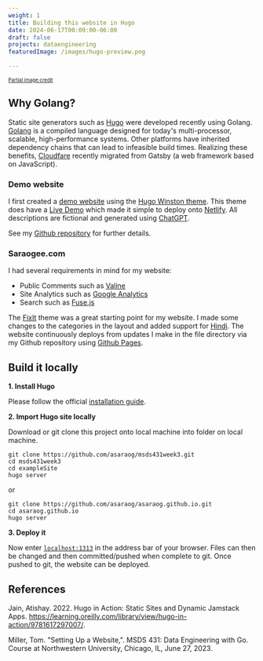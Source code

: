 ```yaml
---
weight: 1
title: Building this website in Hugo
date: 2024-06-17T00:09:00-06:00
draft: false
projects: dataengineering
featuredImage: /images/hugo-preview.png

---
```

<font size="1"> [Partial image credit](https://github.com/Lruihao/hugo-blog/blob/main/assets/images/blog-flow.png) </font>

## Why Golang?

Static site generators such as [Hugo](https://gohugo.io) were developed recently using Golang. [Golang](https://go.dev/) is a compiled language designed for today's multi-processor, scalable, high-performance systems. Other platforms have inherited dependency chains that can lead to infeasible build times. Realizing these benefits,  [Cloudfare](https://blog.cloudflare.com/new-dev-docs) recently migrated from Gatsby (a web framework based on JavaScript). 

### Demo website
I first created a [demo website](autonotes.netlify.app) using the [Hugo Winston theme](https://themes.gohugo.io/themes/hugo-winston-theme/). This theme does have a [Live Demo](https://hugo-winston.netlify.app/) which made it simple to deploy onto [Netlify](https://www.netlify.com/). All descriptions are fictional and generated using [ChatGPT](https://chat.openai.com/).

See my [Github repository](https://github.com/asaraog/msds431week3) for further details.

### Saraogee.com
I had several requirements in mind for my website:
- Public Comments such as [Valine](https://valine.js.org/en/)
- Site Analytics such as [Google Analytics](https://developers.google.com/analytics/)
- Search such as [Fuse.js](https://www.fusejs.io/)

The [FixIt](https://themes.gohugo.io/themes/fixit/) theme was a great starting point for my website. I made some changes to the categories in the layout and added support for [Hindi](https://github.com/hugo-fixit/FixIt/commit/dfeaf0e9a7c2a34e32b259e41dd4d48dfdb61ae7). The website continuously deploys from updates I make in the file directory via my Github repository using [Github Pages](https://github.com/asaraog/asaraog.github.io/deployments).

## Build it locally

**1. Install Hugo**

Please follow the official [installation guide](https://gohugo.io/getting-started/installing/).

**2. Import Hugo site locally**

Download or git clone this project onto local machine into folder on local machine.

```
git clone https://github.com/asaraog/msds431week3.git
cd msds431week3
cd exampleSite
hugo server
```
or

```
git clone https://github.com/asaraog/asaraog.github.io.git
cd asaraog.github.io
hugo server
```

**3. Deploy it**

Now enter [`localhost:1313`](http://localhost:1313) in the address bar of your browser. Files can then be changed and then committed/pushed when complete to git. Once pushed to git, the website can be deployed.

## References

Jain, Atishay. 2022. Hugo in Action: Static Sites and Dynamic Jamstack Apps. https://learning.oreilly.com/library/view/hugo-in-action/9781617297007/.

Miller, Tom. "Setting Up a Website,". MSDS 431: Data Engineering with Go. Course at Northwestern University, Chicago, IL, June 27, 2023.
